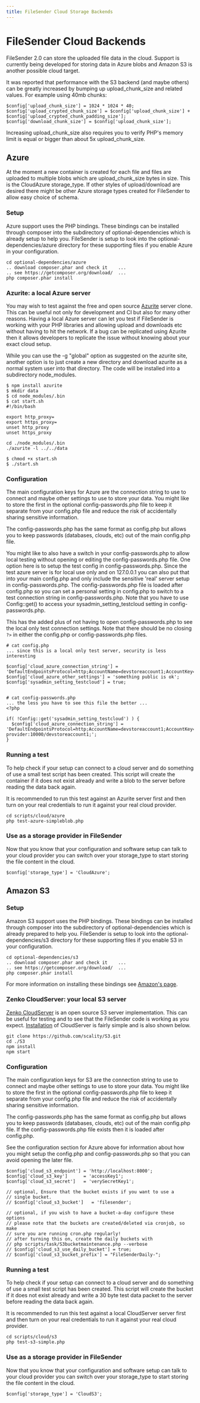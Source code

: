 ```yaml
---
title: FileSender Cloud Storage Backends
---
```


# FileSender Cloud Backends

FileSender 2.0 can store the uploaded file data in the cloud. Support
is currently being developed for storing data in Azure blobs and
Amazon S3 is another possible cloud target.

It was reported that performance with the S3 backend (and maybe others)
can be greatly increased by bumping up upload_chunk_size and related values.
For example using 40mb chunks:

```
$config['upload_chunk_size'] = 1024 * 1024 * 40;
$config['upload_crypted_chunk_size'] = $config['upload_chunk_size'] + $config['upload_crypted_chunk_padding_size'];
$config['download_chunk_size'] = $config['upload_chunk_size'];
```

Increasing upload_chunk_size also requires you to verify PHP's memory
limit is equal or bigger than about 5x upload_chunk_size.

## Azure

At the moment a new container is created for each file and files are
uploaded to multiple blobs which are upload_chunk_size bytes in size.
This is the CloudAzure storage_type. If other styles of
upload/download are desired there might be other Azure storage types
created for FileSender to allow easy choice of schema.

### Setup

Azure support uses the PHP bindings. These bindings can be installed
through composer into the subdirectory of optional-dependencies which
is already setup to help you. FileSender is setup to look into the
optional-dependencies/azure directory for these supporting files if
you enable Azure in your configuration.

```
cd optional-dependencies/azure
.. download composer.phar and check it    ...
.. see https://getcomposer.org/download/  ...
php composer.phar install
```

### Azurite: a local Azure server

You may wish to test against the free and open source
[Azurite](https://github.com/azure/azurite) server clone. This can
be useful not only for development and CI but also for many other
reasons. Having a local Azure server can let you test if FileSender is
working with your PHP libraries and allowing upload and downloads etc
without having to hit the network. If a bug can be replicated using
Azurite then it allows developers to replicate the issue without
knowing about your exact cloud setup.

While you can use the -g "global" option as suggested on the azurite
site, another option is to just create a new directory and download
azurite as a normal system user into that directory. The code will be
installed into a subdirectory node_modules. 

```
$ npm install azurite
$ mkdir data
$ cd node_modules/.bin
$ cat start.sh 
#!/bin/bash

export http_proxy=
export https_proxy=
unset http_proxy
unset https_proxy

cd ./node_modules/.bin
./azurite -l ../../data

$ chmod +x start.sh
$ ./start.sh

```

### Configuration

The main configuration keys for Azure are the connection string to use
to connect and maybe other settings to use to store your data. You
might like to store the first in the optional config-passwords.php
file to keep it separate from your config.php file and reduce the risk
of accidentally sharing sensitive information.

The config-passwords.php has the same format as config.php but allows
you to keep passwords (databases, clouds, etc) out of the main
config.php file.

You might like to also have a switch in your config-passwords.php to
allow local testing without opening or editing the
config-passwords.php file. One option here is to setup the test config
in config-passwords.php. Since the test azure server is for local use
only and on 127.0.0.1 you can also put that into your main config.php
and only include the sensitive 'real' server setup in
config-passwords.php. The config-passwords.php file is loaded after
config.php so you can set a personal setting in config.php to switch
to a test connection string in config-passwords.php. Note that you have
to use Config::get() to access your sysadmin_setting_testcloud setting in
config-passwords.php.

This has the added plus of not having to open config-passwords.php to
see the local only test connection settings. Note that there should be
no closing `?>` in either the config.php or config-passwords.php
files.

```
# cat config.php
... since this is a local only test server, security is less interesting

$config['cloud_azure_connection_string'] = 'DefaultEndpointsProtocol=http;AccountName=devstoreaccount1;AccountKey=Eby8vdM02xNOcqFlqUwJPLlmEtlCDXJ1OUzFT50uSRZ6IFsuFq2UVErCz4I6tq/K1SZFPTOtr/KBHBeksoGMGw==;BlobEndpoint=http://127.0.0.1:10000/devstoreaccount1;';
$config['cloud_azure_other_settings'] = 'something public is ok';
$config['sysadmin_setting_testcloud'] = true;


# cat config-passwords.php
... the less you have to see this file the better ...
<?php

if( !Config::get('sysadmin_setting_testcloud') ) {
  $config['cloud_azure_connection_string'] = 'DefaultEndpointsProtocol=http;AccountName=devstoreaccount1;AccountKey=Eby8vdM02xNOcqFlqUwJPLlmEtlCDXJ1OUzFT50uSRZ6IFsuFq2UVErCz4I6tq/K1SZFPTOtr/KBHBeksoGMGw==;BlobEndpoint=http://myrealazure-provider:10000/devstoreaccount1;';
}
```



### Running a test

To help check if your setup can connect to a cloud server and do
something of use a small test script has been created. This script
will create the container if it does not exist already and write a
blob to the server before reading the data back again.

It is recommended to run this test against an Azurite server first and
then turn on your real credentials to run it against your real cloud
provider.

```
cd scripts/cloud/azure
php test-azure-simpleblob.php
```

### Use as a storage provider in FileSender

Now that you know that your configuration and software setup can talk
to your cloud provider you can switch over your storage_type to start
storing the file content in the cloud.


```
$config['storage_type'] = 'CloudAzure';
```

## Amazon S3


### Setup

Amazon S3 support uses the PHP bindings. These bindings can be installed
through composer into the subdirectory of optional-dependencies which
is already prepared to help you. FileSender is setup to look into the
optional-dependencies/s3 directory for these supporting files if
you enable S3 in your configuration.

```
cd optional-dependencies/s3
.. download composer.phar and check it    ...
.. see https://getcomposer.org/download/  ...
php composer.phar install
```

For more information on installing these bindings see [Amazon's page](https://docs.aws.amazon.com/sdk-for-php/v3/developer-guide/getting-started_installation.html).


### Zenko CloudServer: your local S3 server

[Zenko CloudServer](https://github.com/scality/cloudserver) is an open source
S3 server implementation. This can be useful for testing and to see
that the FileSender code is working as you expect. [Installation](https://s3-server.readthedocs.io/en/latest/GETTING_STARTED.html#installation) of CloudServer is fairly simple and is also
shown below.

```
git clone https://github.com/scality/S3.git
cd ./S3
npm install
npm start
```

### Configuration

The main configuration keys for S3 are the connection string to use
to connect and maybe other settings to use to store your data. You
might like to store the first in the optional config-passwords.php
file to keep it separate from your config.php file and reduce the risk
of accidentally sharing sensitive information.

The config-passwords.php has the same format as config.php but allows
you to keep passwords (databases, clouds, etc) out of the main
config.php file. If the config-passwords.php file exists then it is
loaded after config.php.

See the configuration section for Azure above for information about how
you might setup the config.php and config-passwords.php so that you can
avoid opening the later file.

```
$config['cloud_s3_endpoint'] = 'http://localhost:8000';
$config['cloud_s3_key']      = 'accessKey1';
$config['cloud_s3_secret']   = 'verySecretKey1';

// optional, Ensure that the bucket exists if you want to use a
// single bucket. 
// $config['cloud_s3_bucket']   = 'filesender';

// optional, if you wish to have a bucket-a-day configure these options
// please note that the buckets are created/deleted via cronjob, so make
// sure you are running cron.php regularly!
// after turning this on, create the daily buckets with
// php scripts/task/S3bucketmaintenance.php --verbose
// $config['cloud_s3_use_daily_bucket'] = true;
// $config['cloud_s3_bucket_prefix'] = "FileSenderDaily-";
```

### Running a test

To help check if your setup can connect to a cloud server and do
something of use a small test script has been created. This script
will create the bucket if it does not exist already and write a 30
byte test data packet to the server before reading the data back
again.

It is recommended to run this test against a local CloudServer server first and
then turn on your real credentials to run it against your real cloud
provider.

```
cd scripts/cloud/s3
php test-s3-simple.php
```


### Use as a storage provider in FileSender

Now that you know that your configuration and software setup can talk
to your cloud provider you can switch over your storage_type to start
storing the file content in the cloud.


```
$config['storage_type'] = 'CloudS3';
```
